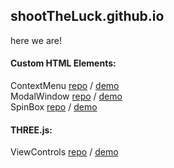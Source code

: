 ## shootTheLuck.github.io
here we are!
    
#### Custom HTML Elements:
ContextMenu [repo](https://github.com/shootTheLuck/Context-Menu) / [demo](https://shoottheluck.github.io/Context-Menu)<br>
ModalWindow [repo](https://github.com/shootTheLuck/Modal-Window) / [demo](https://shoottheluck.github.io/Modal-Menu)<br>
SpinBox [repo](https://github.com/shootTheLuck/Spin-Box) / [demo](https://shoottheluck.github.io/Spin-Box)<br>

#### THREE.js:
ViewControls [repo](https://github.com/shootTheLuck/View-Controls) / [demo](https://shoottheluck.github.io/View-Controls)<br>
